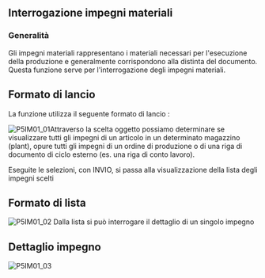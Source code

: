 ## Interrogazione impegni materiali
### Generalità
Gli impegni materiali rappresentano i materiali necessari per l'esecuzione della produzione e generalmente corrispondono alla distinta del documento.
Questa funzione serve per l'interrogazione degli impegni materiali.

## Formato di lancio
La funzione utilizza il seguente formato di lancio : 

![P5IM01_01](http://localhost:3000/immagini/MBDOC_OGG-P_P5IM01/P5IM01_01.png)Attraverso la scelta oggetto possiamo determinare se visualizzare tutti gli impegni di un articolo in un determinato magazzino (plant), opure tutti gli impegni di un ordine di produzione o di una riga di documento di ciclo esterno (es. una riga di conto lavoro).

Eseguite le selezioni, con INVIO, si passa alla visualizzazione della lista degli impegni scelti

## Formato di lista
![P5IM01_02](http://localhost:3000/immagini/MBDOC_OGG-P_P5IM01/P5IM01_02.png)
Dalla lista si può interrogare il dettaglio di un singolo impegno

## Dettaglio impegno
![P5IM01_03](http://localhost:3000/immagini/MBDOC_OGG-P_P5IM01/P5IM01_03.png)